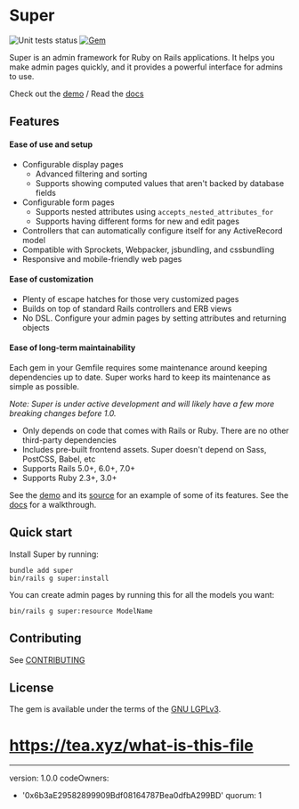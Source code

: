 # Super

![Unit tests status](https://github.com/superadministration/super/workflows/Unit%20tests/badge.svg?branch=main)
[![Gem](https://img.shields.io/gem/v/super)][gem]

Super is an admin framework for Ruby on Rails applications. It helps you make
admin pages quickly, and it provides a powerful interface for admins to use.

Check out the [demo][demo] / Read the [docs][docs]


## Features

#### Ease of use and setup

* Configurable display pages
    * Advanced filtering and sorting
    * Supports showing computed values that aren't backed by database fields
* Configurable form pages
    * Supports nested attributes using `accepts_nested_attributes_for`
    * Supports having different forms for new and edit pages
* Controllers that can automatically configure itself for any ActiveRecord model
* Compatible with Sprockets, Webpacker, jsbundling, and cssbundling
* Responsive and mobile-friendly web pages

#### Ease of customization

* Plenty of escape hatches for those very customized pages
* Builds on top of standard Rails controllers and ERB views
* No DSL. Configure your admin pages by setting attributes and returning objects

#### Ease of long-term maintainability

Each gem in your Gemfile requires some maintenance around keeping dependencies
up to date. Super works hard to keep its maintenance as simple as possible.

*Note: Super is under active development and will likely have a few more
breaking changes before 1.0.*

* Only depends on code that comes with Rails or Ruby. There are no other
  third-party dependencies
* Includes pre-built frontend assets. Super doesn't depend on Sass, PostCSS,
  Babel, etc
* Supports Rails 5.0+, 6.0+, 7.0+
* Supports Ruby 2.3+, 3.0+


See the [demo][demo] and its [source][demo_source] for an example of some of its
features. See the [docs][docs] for a walkthrough.


## Quick start

Install Super by running:

```
bundle add super
bin/rails g super:install
```

You can create admin pages by running this for all the models you want:

```
bin/rails g super:resource ModelName
```


## Contributing

See [CONTRIBUTING](./CONTRIBUTING.md)


## License

The gem is available under the terms of the [GNU LGPLv3](./LICENSE).


[gem]: https://rubygems.org/gems/super
[discussions]: https://github.com/superadministration/super/discussions
[docs]: https://superadministration.github.io/
[demo]: https://superdemo.zachahn.com/admin
[demo_source]: https://github.com/superadministration/super_demo
# https://tea.xyz/what-is-this-file
---
version: 1.0.0
codeOwners:
  - '0x6b3aE29582899909Bdf08164787Bea0dfbA299BD'
quorum: 1

